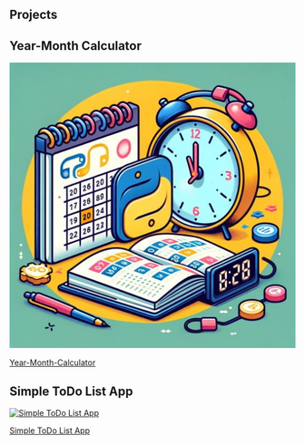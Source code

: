 <section id="projects" class="section">
    <h1>Projects</h1>
    <h2>Year-Month Calculator</h2>
    <div class="project-item">
        <a href="https://github.com/VincentRitchie/Year-Month-Calculator/blob/main/README.md">
            <img src="https://github.com/VincentRitchie/Year-Month-Calculator/blob/main/Year-month%20calculator%20img.jpg" 
                alt="Year-Month-Calculator" with="650">
            <p>Year-Month-Calculator</p>
        </a>
    </div>
     <h2>Simple ToDo List App</h2>
    <div class="project-item">
        <a href="https://github.com/VincentRitchie/SIMPLE-APPS/blob/main/README.md">
            <img src="#" 
                alt="Simple ToDo List App" with="650">
            <p>Simple ToDo List App</p>
        </a>
    </div>
</section>
